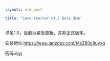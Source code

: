 ```yaml
---
layouts: old_post

title: "Save Teacher v1.1 Beta 发布"
---
```


详见1.0，当前为紧急更新，并非正式版本。

安装地址:https://wwu.lanzouy.com/i4xZ80c9uvxg

密码:djyj

